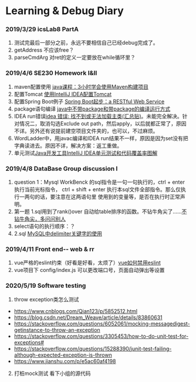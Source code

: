 # Learning & Debug Diary

### 2019/3/29 icsLab8 PartA

1. 测试完最后一部分之前，永远不要相信自己已经debug完成了。
2. getAddress 不应该free？
3. parseCmdArg 对ret的定义一定要放在while循环里？

### 2019/4/6 SE230 Homework Ⅰ&Ⅱ

1. maven配置使用 [java课程：3小时学会使用Maven构建项目](<https://www.bilibili.com/video/av38517296?t=687&p=9>)
2. 配置Tomcat [使用IntelliJ IDEA配置Tomcat](https://www.cnblogs.com/Knowledge-has-no-limit/p/7240585.html)
3. 配置Spring Boot例子 [Spring Boot起步：a RESTful Web Service](<https://www.jianshu.com/p/0b389f54377d>)
4. package语句编译 [java中不带package和带package的编译运行方式](https://blog.csdn.net/com_stu_zhang/article/details/25112591)
5. IDEA run错误[idea 错误: 找不到或无法加载主类(汇总贴)](https://blog.csdn.net/Angry_Mills/article/details/81511130)。未能完全解决。针对情况二，取消勾选Exclude out path，然后apply，以后就都正常了，原因不详。另外还有说提前建空项目文件夹的，也可以，不过麻烦。
6. WordLadder中，用javac编译和IDEA run结果不一样，原因是因为set没有把字典读进去。原因不详，解决方案：返工重做。
7. 单元测试[Java开发工具IntelliJ IDEA单元测试和代码覆盖率图解](https://www.cnblogs.com/xiongmaopanda/p/3314660.html)


### 2019/4/8 DataBase Group discussion Ⅰ 

1. question 1：Mysql WorkBenck 的sql指令是一句一句执行的，ctrl + enter 执行当前光标指令， 
ctrl + shift + enter 执行本sql文件全部指令。那么仅执行一两句的话，要注意在这两语句里
使用到的变量等，是否在执行时正常声明。
2. 第一题 1.sql用到了rank()over 自动给table排序的函数。不钻牛角尖了......[不钻牛角尖，多问问别人](https://www.bilibili.com/video/av6491934?from=search&seid=11470938549135953630)
2. select语句的执行顺序：？
3. 2.sql [MySQL中delimiter关键字的使用](https://blog.csdn.net/pan_junbiao/article/details/86291722)

### 2019/4/11 Front end-- web & rr
1. vue严格的eslint约束（好看是好看，太烦了）[vue如何禁用eslint](https://blog.csdn.net/qq_15869645/article/details/79521900)
2. vue项目下 config/index.js 可以更改端口号，页面自动弹出等设置

### 2020/5/19 Software testing
1. throw exception类怎么测试
- https://www.cnblogs.com/Qian123/p/5852512.html
- https://blog.csdn.net/Dream_Weave/article/details/83860631
- https://stackoverflow.com/questions/6052061/mocking-messagedigest-getinstance-to-throw-an-exception
- https://stackoverflow.com/questions/3305453/how-to-do-unit-test-for-exceptions#
- https://stackoverflow.com/questions/15288390/junit-test-failing-although-expected-exception-is-thrown
- https://www.jianshu.com/p/e5ac60af4198
2. 打桩mock测试
看下小组的源代码
